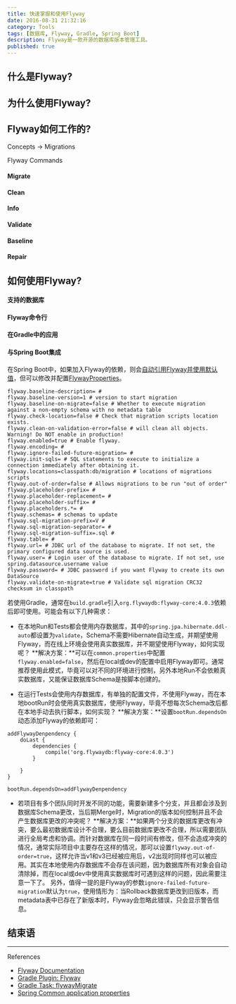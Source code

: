 ```yaml
---
title: 快速掌握和使用Flyway
date: 2016-08-31 21:32:16
category: Tools
tags: [数据库, Flyway, Gradle, Spring Boot]
description: Flyway是一款开源的数据库版本管理工具。
published: true
---
```


## 什么是Flyway?

## 为什么使用Flyway?

## Flyway如何工作的?

Concepts -> Migrations

Flyway Commands

#### Migrate

#### Clean

#### Info


#### Validate

#### Baseline


#### Repair


## 如何使用Flyway?

#### 支持的数据库

#### Flyway命令行

#### 在Gradle中的应用



#### 与Spring Boot集成
在Spring Boot中，如果加入Flyway的依赖，则会<u>自动引用Flyway并使用默认值</u>，但可以修改并配置[FlywayProperties](https://github.com/spring-projects/spring-boot/tree/v1.4.0.RELEASE/spring-boot-autoconfigure/src/main/java/org/springframework/boot/autoconfigure/flyway/FlywayProperties.java)。
```
flyway.baseline-description= #
flyway.baseline-version=1 # version to start migration
flyway.baseline-on-migrate=false # Whether to execute migration against a non-empty schema with no metadata table
flyway.check-location=false # Check that migration scripts location exists.
flyway.clean-on-validation-error=false # will clean all objects. Warning! Do NOT enable in production!
flyway.enabled=true # Enable flyway.
flyway.encoding= #
flyway.ignore-failed-future-migration= #
flyway.init-sqls= # SQL statements to execute to initialize a connection immediately after obtaining it.
flyway.locations=classpath:db/migration # locations of migrations scripts
flyway.out-of-order=false # Allows migrations to be run "out of order"
flyway.placeholder-prefix= #
flyway.placeholder-replacement= #
flyway.placeholder-suffix= #
flyway.placeholders.*= #
flyway.schemas= # schemas to update
flyway.sql-migration-prefix=V #
flyway.sql-migration-separator= #
flyway.sql-migration-suffix=.sql #
flyway.table= #
flyway.url= # JDBC url of the database to migrate. If not set, the primary configured data source is used.
flyway.user= # Login user of the database to migrate. If not set, use spring.datasource.username value
flyway.password= # JDBC password if you want Flyway to create its own DataSource
flyway.validate-on-migrate=true # Validate sql migration CRC32 checksum in classpath
```

若使用Gradle，通常在`build.gradle`引入`org.flywaydb:flyway-core:4.0.3`依赖后即可使用。可能会有以下几种需求：

- 在本地Run和Tests都会使用内存数据库，其中的`spring.jpa.hibernate.ddl-auto`都设置为`validate`，Schema不需要Hibernate自动生成，并期望使用Flyway，而在线上环境会使用真实数据库，并不期望使用Flyway，如何实现呢？
**解决方案：**可以在`common.properties`中配置`flyway.enabled=false`，然后在local或dev的配置中启用Flyway即可。通常推荐使用此模式，毕竟可以对不同的环境进行控制，另外本地Run不会依赖真实数据库，又能保证数据库Schema是按脚本创建的。

- 在运行Tests会使用内存数据库，有单独的配置文件，不使用Flyway，而在本地bootRun时会使用真实数据库，使用Flyway，毕竟不想每次Schema改后都在本地手动去执行脚本，如何实现？
**解决方案：**设置`bootRun.dependsOn`动态添加Flyway的依赖即可：
```
addFlywayDenpendency {
	doLast {
		dependencies {
			compile('org.flywaydb:flyway-core:4.0.3')
		}
		
	}
}

bootRun.dependsOn=addFlywayDenpendency
```

- 若项目有多个团队同时开发不同的功能，需要新建多个分支，并且都会涉及到数据库Schema更改，当后期Merge时，Migration的版本如何控制并且不会产生数据库更改的冲突呢？
**解决方案：**如果两个分支的数据库更改有冲突，要么最初数据库设计不合理，要么目前数据库更改不合理，所以需要团队进行全局考虑和协调。而针对数据库在同一段时间有修改，但不会造成冲突的情况，通常实际项目中主要存在这样的情况，那可以设置`flyway.out-of-order=true`，这样允许当v1和v3已经被应用后，v2出现时同样也可以被应用。其实在本地使用内存数据库不会存在该问题，因为数据库所有对象会自动清除掉，而在local或dev中使用真实数据库时可遇到这样的问题，因此需要注意一下了。
另外，值得一提的是Flyway的参数`ignore-failed-future-migration`默认为`true`，使用情形为：当Rollback数据库更改到旧版本，而metadata表中已存在了新版本时，Flyway会忽略此错误，只会显示警告信息。

## 结束语


----
References
* [Flyway Documentation](https://flywaydb.org/documentation/)
* [Gradle Plugin: Flyway](https://flywaydb.org/documentation/gradle/)
* [Gradle Task: flywayMigrate](https://flywaydb.org/documentation/gradle/migrate)
* [Spring Common application properties](https://docs.spring.io/spring-boot/docs/current/reference/html/common-application-properties.html)